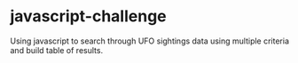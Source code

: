 # javascript-challenge
Using javascript to search through UFO sightings data using multiple criteria and build table of results.
